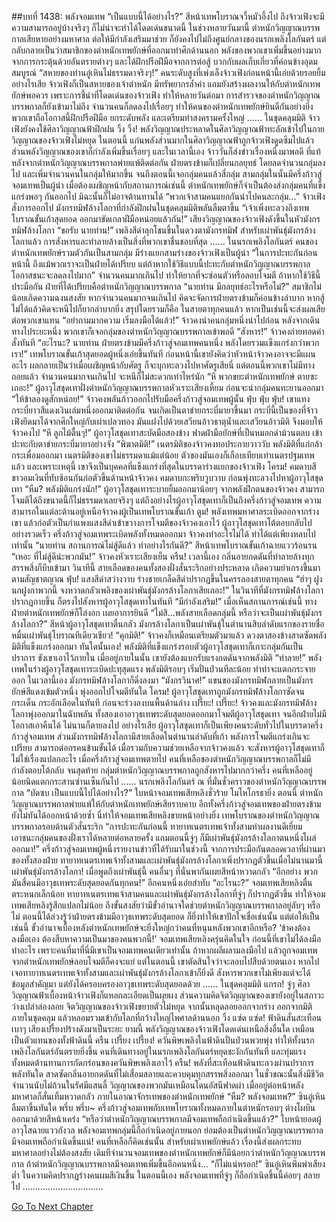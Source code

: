 ##บทที่ 1438: พลังจอมเทพ
“เป็นแบบนี้ได้อย่างไร?”
สีหน้าเทพโบราณจวี้หมัวอึ้งไป
ถึงจ้าวเฟิงจะมีความสามารถอยู่บ้างจริงๆ ก็ไม่น่าจะทำได้โดดเด่นขนาดนี้
ในช่วงหลายวันมานี้ ตำหนักวิญญาณบรรพกาลเสียหายอย่างมหาศาล ต่อให้มีกำลังเสริมมาช่วย ก็ยังคงไปไม่ถึงศูนย์กลางของนรกเพลิงโลกันตร์
แต่กลับกลายเป็นว่าสมาชิกของตำหนักเทพยักษ์ที่ออกมาทำศึกด้านนอก พลังของพวกเขาเพิ่มขึ้นอย่างมากจากการกระตุ้นด้วยอันตรายต่างๆ และได้ฝึกปรือฝีมือจากการต่อสู้ บวกกับผลเก็บเกี่ยวที่ค่อนข้างอุดมสมบูรณ์
“สหายของท่านอู๋เหินไม่ธรรมดาจริงๆ!”
คนระดับสูงที่เพ่งเล็งจ้าวเฟิงก่อนหน้านี้เอ่ยด้วยรอยยิ้ม
อย่างไรเสีย จ้าวเฟิงก็เป็นสหายของเจ้าตำหนัก มีทรัพยากรล้ำค่า แถมยังสร้างผลงานให้กับตำหนักเทพยักษ์พอควร
เพราะการชี้นำที่โดดเด่นของจ้าวเฟิง ทำให้หลายวันต่อมา การสำรวจของตำหนักวิญญาณบรรพกาลก็ยังเข้ามาไม่ถึง จำนวนคนก็ลดลงไปเรื่อยๆ
ทำให้คนของตำหนักเทพยักษ์ยินดีกันอย่างยิ่ง พวกเขาถือโอกาสนี้ฝึกปรือฝีมือ ยกระดับพลัง และเตรียมทำสงครามครั้งใหญ่
......
ในชุดคลุมมิติ จ้าวเฟิงยังคงใช้ศิลาวิญญาณฟ้าฝึกฝน
วิ้ง วิ้ง!
พลังวิญญาณประหลาดในศิลาวิญญาณฟ้าทะลักเข้าไปในกายวิญญาณของจ้าวเฟิงไม่หยุด
ในตอนนี้ แก่นพลังส่วนมากในศิลาวิญญาณฟ้าถูกจ้าวเฟิงดูดซึมไปแล้ว
ส่วนพลังวิญญาณของเขาก็กำลังเพิ่มขึ้นเรื่อยๆ
และในเวลานี้เอง จ้าววั่นก็ส่งข่าวเรื่องหนึ่งมาพอดี
ที่แท้หลังจากตำหนักวิญญาณบรรพกาลพ่ายแพ้ติดต่อกัน ฝ่ายตรงข้ามก็เปลี่ยนกลยุทธ์ โดยลดจำนวนกลุ่มลงไป และเพิ่มจำนวนคนในกลุ่มให้มากขึ้น
จนถึงตอนนี้เจอกลุ่มคนแล้วสี่กลุ่ม สามกลุ่มในนั้นมีครึ่งก้าวสู่จอมเทพเป็นผู้นำ
เมื่อต้องเผชิญหน้ากับสถานการณ์เช่นนี้ ตำหนักเทพยักษ์ก็จำเป็นต้องส่งกลุ่มคนที่แข็งแกร่งพอๆ กันออกไป มิฉะนั้นก็ไม่อาจต้านทานได้
“พวกเจ้าสามคนแยกกันนำไปคนละกลุ่ม...”
จ้าวเฟิงสั่งการออกไป
มังกรทมิฬล้างโลกาที่กำลังฝึกฝนในชุดคลุมมิติพลันลืมตาขึ้น
“เจ้าเพิ่งทะลวงถึงเทพโบราณขั้นเก้าสุดยอด ออกมาขัดเกลาฝีมือหน่อยแล้วกัน!”
เสียงวิญญาณของจ้าวเฟิงดังขึ้นในหัวมังกรทมิฬล้างโลกา
“ขอรับ นายท่าน!”
เพลิงสีดำลุกโชนขึ้นในดวงตามังกรทมิฬ สำหรับเผ่าพันธุ์มังกรล้างโลกาแล้ว การสังหารและทำลายล้างเป็นสิ่งที่พวกเขาชื่นชอบที่สุด
......
ในนรกเพลิงโลกันตร์ คนของตำหนักเทพยักษ์รวมตัวกันเป็นสามกลุ่ม มีร่างแยกสามร่างของจ้าวเฟิงเป็นผู้นำ
“ในการปะทะกันก่อนหน้านี้ ถึงแม้พวกเราจะเป็นฝ่ายได้เปรียบ แต่ถ้าหากใช้วิธีแบบนี้ปะทะกับตำหนักวิญญาณบรรพกาล โอกาสชนะจะลดลงไปมาก”
จำนวนคนมากเกินไป ทำให้ยากที่จะซ่อนตัวหรือลอบโจมตี ถ้าหากใช้วิธีนี้ประมือกัน ฝ่ายที่ได้เปรียบคือตำหนักวิญญาณบรรพกาล
“นายท่าน มีกลยุทธ์อะไรหรือไม่?”
สมาชิกไม่น้อยเกิดความฉงนสงสัย
หากจำนวนคนมากจนเกินไป คิดจะจัดการฝ่ายตรงข้ามก็ค่อนข้างลำบาก
หากสู้ไม่ได้แล้วคิดจะหนีไปก็ยากลำบากยิ่ง
สรุปโดยรวมก็คือ ในสายตาทุกคนแล้ว หากเป็นเช่นนี้จะส่งผลเสียต่อพวกเขาแทน
“อย่าถามมากความ เริ่มลงมือได้แล้ว!”
จ้าวคงนำคนกลุ่มหนึ่งนำไปก่อน
หลังจากเดินทางไประยะหนึ่ง พวกเขาก็เจอกลุ่มของตำหนักวิญญาณบรรพกาลเข้าพอดี
“สังหาร!”
จ้าวคงถ่ายทอดคำสั่งทันที
“อะไรนะ? นายท่าน ฝ่ายตรงข้ามมีครึ่งก้าวสู่จอมเทพคนหนึ่ง พลังโดยรวมแข็งแกร่งกว่าพวกเรา!”
เทพโบราณขั้นเก้าสุดยอดผู้หนึ่งเอ่ยขึ้นทันที
ก่อนหน้านี้เขายังคิดว่าหัวหน้าจ้าวคงอาจจะมีแผนอะไร
ผลกลายเป็นว่าเมื่อเผชิญหน้ากับศัตรู ก็จะบุกทะลวงไปหาศัตรูเสียนี่
แต่ตอนนี้พวกเขาไม่มีทางถอยแล้ว จำนวนคนมากจนเกินไป จะหนีก็ไม่สะดวกเท่าไหร่นัก
“หึ พวกขยะตำหนักเทพยักษ์ ตายซะเถอะ!”
ผู้อาวุโสชุดเทาฝั่งตำหนักวิญญาณบรรพกาลหัวเราะเสียงเหี้ยม ก่อนจะนำกลุ่มคนทะยานออกมา
“ให้ข้าลองดูสักหน่อย!”
จ้าวคงพลันก้าวออกไปรับมือครึ่งก้าวสู่จอมเทพผู้นั้น
ฟุ่บ ฟุ่บ ฟุ่บ!
เขาแทงกระบี่ยาวสีแดงเงินเล่มหนึ่งออกมาติดต่อกัน จนเกิดเป็นตาข่ายกระบี่มายาขึ้นมา
กระบี่นี้เป็นของที่จ้าวเฟิงยึดมาได้จากศึกใหญ่กับเผ่าเปลวทอง มันแฝงไปด้วยเสวียนอ้าวธาตุน้ำและเสวียนอ้าวมิติ จึงมอบให้จ้าวคงไป
“หึ ลูกไม้ตื้นๆ!”
ผู้อาวุโสชุดเทาสะบัดมือสองข้าง ฟาดฝ่ามือยักษ์ที่เป็นหมอกดำม้วนตลบ เข้าปะทะกับตาข่ายกระบี่มายาอย่างจัง
“พิฆาตมิติ!”
เนตรมิติของจ้าวคงทอประกายวาววับ พลังมิติที่แก่กล้ากระเพื่อมออกมา
เนตรมิติของเขาไม่ธรรมดาแม้แต่น้อย ตัวของมันเองก็เกือบเทียบเท่าเนตรปฐมเทพแล้ว
และเพราะเหตุนี้ เขาจึงเป็นบุคคลที่แข็งแกร่งที่สุดในบรรดาร่างแยกของจ้าวเฟิง
โครม!
คมดาบสีขาวอมเงินที่ทับซ้อนกันก่อตัวขึ้นด้านหน้าจ้าวคง คมดาบกะพริบวูบวาบ ก่อนพุ่งทะลวงไปหาผู้อาวุโสชุดเทา
“หืม? พลังมิติแกร่งนัก!”
ผู้อาวุโสชุดเทาระบายยิ้มออกมาน้อยๆ
จากพลังฝึกตนของจ้าวคง สามารถโจมตีได้ถึงขนาดนี้ก็ไม่ธรรมดาเลยจริงๆ
แต่ถึงอย่างไรผู้อาวุโสชุดเทาก็เป็นถึงครึ่งก้าวสู่จอมเทพ ความสามารถในแต่ละด้านอยู่เหนือจ้าวคงผู้เป็นเทพโบราณขั้นเก้า
ตูม!
พลังเทพมหาศาลระเบิดออกจากร่างเขา แล้วก่อตัวเป็นกำแพงแสงสีดำเข้าขวางการโจมตีของจ้าวคงเอาไว้
ผู้อาวุโสชุดเทาโต้ตอบกลับไปอย่างรวดเร็ว
ครึ่งก้าวสู่จอมเทพระเบิดพลังทั้งหมดออกมา จ้าวคงทำอะไรไม่ได้ ทำได้แต่เพียงหลบไปเท่านั้น
“นายท่าน สถานการณ์ไม่สู้ดีแล้ว ทำอย่างไรกันดี?”
สีหน้าเทพโบราณขั้นเก้าฉายแววร้อนรน
“เหอะ ที่ไม่สู้ดีน่ะพวกมัน!”
จ้าวคงหัวเราะเสียงเย็น
ครืน!
เวลานี้เอง กลิ่นอายกดดันที่ทำลายล้างทุกสรรพสิ่งก็บีบเข้ามา
วินาทีนี้ สายเลือดของคนทั้งสองฝั่งสั่นระริกอย่างประหลาด เกิดความยำเกรงขึ้นมาตามสัญชาตญาณ
ฟุ่บ!
แสงสีดำสว่างวาบ ร่างชายเกล็ดสีดำปรากฏขึ้นในครรลองสายตาทุกคน
“ฮ่าๆ ฝูงนกฝูงกาพวกนี้ จงหวาดกลัวเพลิงของเผ่าพันธุ์มังกรล้างโลกาเสียเถอะ!”
ในวินาทีที่มังกรทมิฬล้างโลกาปรากฏกายขึ้น ก็ตรงไปสังหารผู้อาวุโสชุดเทาในทันที
“มีกำลังเสริม!”
เมื่อเห็นสถานการณ์เช่นนี้ ทางฝ่ายตำหนักเทพยักษ์ก็โล่งอก เผยอาการยินดี
“ไม่สิ...พลังสายเลือดกลุ่มนี้ หรือว่าจะเป็นเผ่าพันธุ์มังกรล้างโลกา?”
สีหน้าผู้อาวุโสชุดเทาตื่นกลัว
มังกรล้างโลกาเป็นเผ่าพันธุ์ในตำนานสิบลำดับแรกของรายชื่อหมื่นเผ่าพันธุ์โบราณทีเดียวเชียว!
“คุกมิติ!”
จ้าวคงก็เหมือนเตรียมตัวมาแล้ว ดวงตาสองข้างสาดซัดพลังมิติที่แข็งแกร่งออกมา
ทันใดนั้นเอง!
พลังมิติที่แข็งแกร่งรอบตัวผู้อาวุโสชุดเทาก็เกาะกลุ่มกันเป็นปราการ ขังเขาเอาไว้ภายใน
เมื่ออยู่ภายในนั้น เขายังต้องแบกรับแรงกดดันจากพลังมิติ
“ทำลาย!”
พลังเทพในร่างผู้อาวุโสชุดเทาระเบิดปะทุสุดแรง พลังมิติรอบๆ เริ่มปั่นป่วนทีละน้อย ทำท่าจะแตกกระจายออก
ในเวลานี้เอง มังกรทมิฬล้างโลกาก็ดิ่งลงมา
“มังกรวินาศ!”
แขนของมังกรทมิฬกลายเป็นมังกรยักษ์สีแดงเข้มตัวหนึ่ง พุ่งออกไปโจมตีทันใด
โครม!
ผู้อาวุโสชุดเทาถูกมังกรทมิฬล้างโลกาซัดจนกระเด็น กระอักเลือดในทันที ก่อนจะร่วงลงบนพื้นด้านล่าง
เปรี๊ยะ! เปรี๊ยะ!
จ้าวคงและมังกรทมิฬล้างโลกาพุ่งออกมาในฉับพลัน
ทั้งสองเอาอาวุธเทพระดับสุดยอดออกมาโจมตีผู้อาวุโสชุดเทา จนอีกฝ่ายไม่มีโอกาสเอาคืนได้ ไม่นานก็ตายลงไป
อย่างไรเสีย ผู้อาวุโสชุดเทาก็เป็นเพียงคนระดับทั่วไปในบรรดาครึ่งก้าวสู่จอมเทพ ส่วนมังกรทมิฬล้างโลกามีสายเลือดในตำนานลำดับที่เก้า พลังการโจมตีแกร่งเกินจะเปรียบ สามารถต่อกรคนข้ามขั้นได้ เมื่อรวมกับความช่วยเหลือจากจ้าวคงแล้ว จะสังหารผู้อาวุโสชุดเทาก็ไม่ใช่เรื่องแปลกอะไร
เมื่อครึ่งก้าวสู่จอมเทพตายไป คนที่เหลือของตำหนักวิญญาณบรรพกาลก็ไม่มีกำลังตอบโต้กลับ
จนสุดท้าย กลุ่มตำหนักวิญญาณบรรพกาลถูกสังหารไปมากกว่าครึ่ง คนที่เหลืออยู่น้อยนิดแตกกระสานซ่านเซ็นกันไป
......
นรกเพลิงโลกันตร์ ณ ที่มั่นชั่วคราวของตำหนักวิญญาณบรรพกาล
“บัดซบ เป็นแบบนี้ไปได้อย่างไร?”
ใบหน้าจอมเทพเสียหลิงชั่วร้าย โมโหโกรธายิ่ง
ตอนนี้ ตำหนักวิญญาณบรรพกาลพ่ายแพ้ให้กับตำหนักเทพยักษ์เสียราบคาบ
อีกทั้งครึ่งก้าวสู่จอมเทพของฝ่ายตรงข้ามยังไม่ทันได้ออกหน้าด้วยซ้ำ นี่ทำให้จอมเทพเสียหลิงขายหน้าอย่างยิ่ง
เทพโบราณของตำหนักวิญญาณบรรพกาลรอบด้านตัวสั่นระริก
“การปะทะกันก่อนนี้ ทายาทเนตรเทพเจ้าทั้งสามทำผลงานดีเยี่ยม เอาชนะกลุ่มคนของฝั่งเราได้หลายต่อหลายครั้ง แถมตอนนี้จู่ๆ ก็มีเผ่าพันธุ์มังกรล้างโลกาตนหนึ่งโผล่ออกมา!”
ครึ่งก้าวสู่จอมเทพผู้หนึ่งรายงานข่าวที่ได้รับมาในช่วงนี้
จากการประมือกันตลอดเวลาที่ผ่านมาของทั้งสองฝ่าย ทายาทเนตรเทพเจ้าทั้งสามและเผ่าพันธุ์มังกรล้างโลกาเพิ่งปรากฏตัวขึ้นเมื่อไม่นานมานี้
เผ่าพันธุ์มังกรล้างโลกา!
เมื่อพูดถึงเผ่าพันธุ์นี้ คนอื่นๆ ที่นั่นพากันเผยสีหน้าหวาดกลัว
“อีกอย่าง พวกมันสี่คนมีอาวุธเทพระดับสุดยอดกันทุกคน!”
อีกคนหนึ่งเอ่ยสำทับ
“อะไรนะ?”
จอมเทพเสียหลิงตื่นตระหนกเล็กน้อย
ทายาทเนตรเทพเจ้าสามคนและเผ่าพันธุ์มังกรล้างโลกาที่จู่ๆ ก็ปรากฏตัวขึ้น ทำให้จอมเทพเสียหลิงรู้สึกแปลกไม่น้อย ถึงขั้นสงสัยว่ามีขั้วอำนาจใดช่วยตำหนักวิญญาณบรรพกาลอยู่ลับๆ หรือไม่
ตอนนี้ได้ล่วงรู้ว่าฝ่ายตรงข้ามมีอาวุธเทพระดับสุดยอด ก็ยิ่งทำให้เขาปักใจเชื่อเช่นนั้น
แต่ต่อให้เป็นเช่นนี้ ขั้วอำนาจเบื้องหลังตำหนักเทพยักษ์จะยิ่งใหญ่กว่าคนที่หนุนหลังพวกเขาอีกหรือ?
‘ข้าคงต้องลงมือเอง ต้องสืบหาความเป็นมาของคนพวกนี้!’
จอมเทพเสียหลิงครุ่นคิดในใจ
ก่อนนี้ที่เขาไม่ได้ลงมือทำอะไร เพราะคนที่มาที่นี่มีเขาเป็นจอมเทพคนเดียวเท่านั้น
ถ้าหากผลีผลามลงมือไป แล้วถูกจอมเทพจากตำหนักเทพยักษ์ลอบโจมตีก็คงจะแย่
แต่ในตอนนี้ เขาตัดสินใจว่าจะลอบไปสืบด้วยตนเอง
หากไปเจอทายาทเนตรเทพเจ้าทั้งสามและเผ่าพันธุ์มังกรล้างโลกาเข้าก็ยิ่งดี สังหารพวกเขาไม่เพียงแต่จะได้ข้อมูลสำคัญมา แต่ยังได้ครอบครองอาวุธเทพระดับสุดยอดด้วย
......
ในชุดคลุมมิติ
แกรก!
จู่ๆ ศิลาวิญญาณฟ้าเบื้องหน้าจ้าวเฟิงก็แหลกละเอียดเป็นผุยผง
ส่วนความคิดจิตวิญญาณของเขายังอยู่ในสภาวะว่างเปล่าล่องลอย
จิตวิญญาณของจ้าวเฟิงขยายตัวไม่หยุด จากนั้นหลุดลอยออกจากร่าง ออกจากมิติภายในชุดคลุม แล้วหลอมรวมเข้ากับโลกที่กว้างใหญ่ไพศาลด้านนอก
วิ้ง แซ่ด แซ่ด!
ฟ้าดินสั่นสะเทือนเบาๆ เสียงเปรี้ยงปร้างดังมาเป็นระยะ
ยามนี้ พลังวิญญาณของจ้าวเฟิงโดดเด่นเหนือสิ่งอื่นใด เหมือนเป็นตัวแทนของทั้งฟ้าดินนี้
ครืน เปรี้ยง เปรี้ยง!
ควันพิษเพลิงในฟ้าดินปั่นป่วนพวยพุ่ง ทำให้ทั้งนรกเพลิงโลกันตร์อันตรายยิ่งขึ้น
คนที่เดินทางอยู่ในนรกเพลิงโลกันตร์หยุดชะงักกันทันที และทุ่มแรงทั้งหมดต้านทานการกัดกร่อนของควันพิษเพลิงเอาไว้
ครืน!
พลังที่สะเทือนฟ้าดินทะลวงผ่านปราการพลังทันใด สาดซัดกลิ่นอายกดดันที่ไม่เสื่อมสลายและควบคุมทุกสรรพสิ่งออกมา
ในชั่วขณะนั้นสิ่งมีชีวิตจำนวนนับไม่ถ้วนในรัศมีแสนลี้ วิญญาณของพวกมันเหมือนโดนอัสนีฟาดผ่า เมื่ออยู่ต่อหน้าพลังมหาศาลก็สั่นเทิ้มหวาดกลัว
ภายในอาณาจักรเทพของตำหนักเทพยักษ์
“หืม? พลังจอมเทพ?”
ซินอู๋เหินลืมตาขึ้นทันใด
พรึ่บ พรึ่บ~
ครึ่งก้าวสู่จอมเทพกับเทพโบราณทั้งหมดภายในตำหนักรอบๆ ต่างโผบินออกมาด้วยสีหน้าเคร่ง
“หรือว่าตำหนักวิญญาณบรรพกาลมีจอมเทพถือกำเนิดขึ้นแล้ว?”
ใบหน้ายอดผู้อาวุโสฉายแววกังวล
พลังจอมเทพกลุ่มนี้ถือกำเนิดอยู่ภายนอก ย่อมต้องเป็นตำหนักวิญญาณบรรพกาลมีจอมเทพถือกำเนิดขึ้นแน่!
คนที่เหลือก็คิดเช่นนั้น สำหรับเผ่าเทพยักษ์แล้ว เรื่องนี้ส่งผลกระทบมหาศาลอย่างไม่ต้องสงสัย
เดิมทีจำนวนจอมเทพของตำหนักเทพยักษ์ก็มีน้อยกว่าตำหนักวิญญาณบรรพกาล ถ้าตำหนักวิญญาณบรรพกาลมีจอมเทพเพิ่มขึ้นอีกคนหนึ่ง...
“ก็ไม่แน่หรอก!”
ซินอู๋เหินพึมพำเสียงต่ำ ในความคิดปรากฏร่างคนผมสีเงินขึ้น
ในตอนนี้เอง พลังจอมเทพที่จู่ๆ ก็ถือกำเนิดขึ้นนี้ค่อยๆ สลายไป
................................


[Go To Next Chapter]( ./295.md)